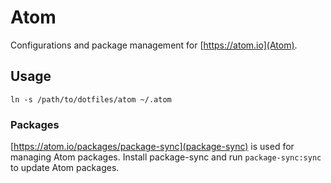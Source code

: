 # Atom

Configurations and package management for [https://atom.io](Atom).

## Usage

```
ln -s /path/to/dotfiles/atom ~/.atom
```

### Packages

[https://atom.io/packages/package-sync](package-sync) is used for managing Atom packages. Install package-sync and run `package-sync:sync` to update Atom packages.
